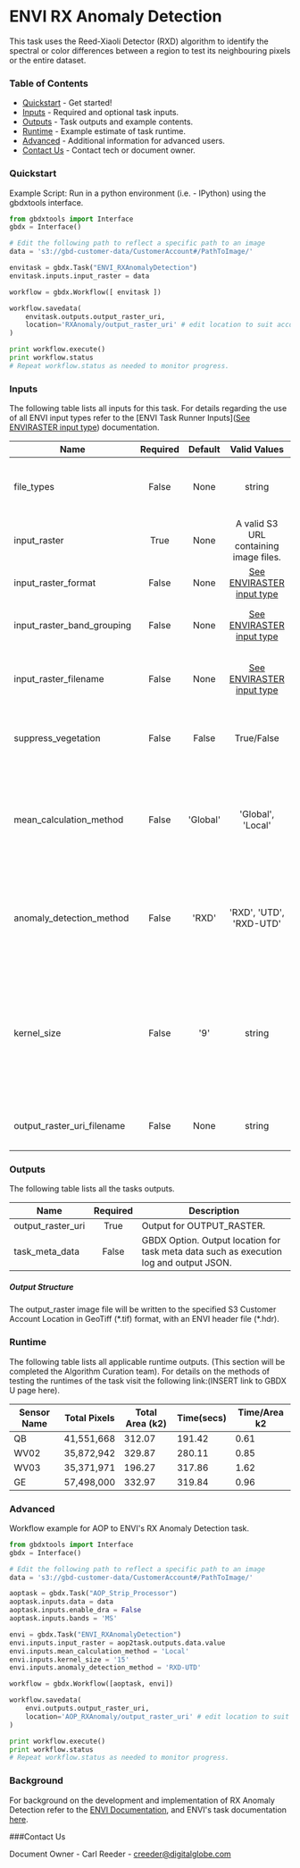 # ENVI RX Anomaly Detection 

This task uses the Reed-Xiaoli Detector (RXD) algorithm to identify the spectral or color differences between a region to test its neighbouring pixels or the entire dataset.

### Table of Contents

- [Quickstart](#quickstart) - Get started!
- [Inputs](#inputs) - Required and optional task inputs.
- [Outputs](#outputs) - Task outputs and example contents.
- [Runtime](#runtime) - Example estimate of task runtime.
- [Advanced](#advanced) - Additional information for advanced users.
- [Contact Us](#contact-us) - Contact tech or document owner.



### Quickstart

Example Script: Run in a python environment (i.e. - IPython) using the gbdxtools interface.

```python
from gbdxtools import Interface
gbdx = Interface()

# Edit the following path to reflect a specific path to an image
data = 's3://gbd-customer-data/CustomerAccount#/PathToImage/'

envitask = gbdx.Task("ENVI_RXAnomalyDetection")
envitask.inputs.input_raster = data

workflow = gbdx.Workflow([ envitask ])

workflow.savedata(
    envitask.outputs.output_raster_uri, 
    location='RXAnomaly/output_raster_uri' # edit location to suit account
)

print workflow.execute()
print workflow.status
# Repeat workflow.status as needed to monitor progress.
```



### Inputs

The following table lists all inputs for this task. For details regarding the use of all ENVI input types refer to the [ENVI Task Runner Inputs]([See ENVIRASTER input type](https://github.com/TDG-Platform/docs/blob/master/ENVI_Task_Runner_Inputs.md)) documentation.

| Name                       | Required | Default  |               Valid Values               | Description                              |
| -------------------------- | :------: | :------: | :--------------------------------------: | ---------------------------------------- |
| file_types                 |  False   |   None   |                  string                  | GBDX Option. Comma separated list of permitted file type extensions. Use this to filter input files -- Value Type: STRING |
| input_raster               |   True   |   None   |  A valid S3 URL containing image files.  | Specify a raster from which to run the task. -- Value Type: ENVIRASTER |
| input_raster_format        |  False   |   None   | [See ENVIRASTER input type](https://github.com/TDG-Platform/docs/blob/master/ENVI_Task_Runner_Inputs.md) | Provide the format of the image, for example: landsat-8. -- Value Type: STRING |
| input_raster_band_grouping |  False   |   None   | [See ENVIRASTER input type](https://github.com/TDG-Platform/docs/blob/master/ENVI_Task_Runner_Inputs.md) | Provide the name of the band grouping to be used in the task, ie - panchromatic. -- Value Type: STRING |
| input_raster_filename      |  False   |   None   | [See ENVIRASTER input type](https://github.com/TDG-Platform/docs/blob/master/ENVI_Task_Runner_Inputs.md) | Provide the explicit relative raster filename that ENVI will open. This overrides any file lookup in the task runner. -- Value Type: STRING |
| suppress_vegetation        |  False   |  False   |                True/False                | Set this property to true to suppress vegetation anomalies in the RXD results. The options are true or false (default). -- Value Type: BOOL |
| mean_calculation_method    |  False   | 'Global' |            'Global', 'Local'             | Specify one of the values from the CHOICE_LIST, indicating which mean calculation method to use.  Global: Derive the mean spectrum from the full dataset, Local: Derive the mean spectrum from the KERNEL_SIZE around a given pixel.  -- Value Type: STRING |
| anomaly_detection_method   |  False   |  'RXD'   |         'RXD', 'UTD', 'RXD-UTD'          | Specify one of the values from the CHOICE_LIST, indicating which method to use. RXD: Standard RXD algorithm, UTD: Uniform Target Detector algorithm, RXD-UTD: Hybrid of the RXD and UTD algorithms. -- Value Type: STRING |
| kernel_size                |  False   |   '9'    |                  string                  | Specify the kernel size in pixels, around a given pixel that will be used to create a mean spectrum.  Use an odd number. The minimum value is 3, and the maximum value is (number of columns - 1) less than (number of rows - 1).  Specify KERNEL_SIZE only when using the 'Local' option for MEAN_CALCULATION_METHOD. -- Value Type: UINT |
| output_raster_uri_filename |  False   |   None   |                  string                  | Specify a string with the fully-qualified path and filename for OUTPUT_RASTER. -- Value Type: STRING |

### 


### Outputs

The following table lists all the tasks outputs.

| Name              | Required | Description                              |
| ----------------- | :------: | ---------------------------------------- |
| output_raster_uri |   True   | Output for OUTPUT_RASTER.                |
| task_meta_data    |  False   | GBDX Option. Output location for task meta data such as execution log and output JSON. |

##### Output Structure

The output_raster image file will be written to the specified S3 Customer Account Location in GeoTiff (\*.tif) format, with an ENVI header file (\*.hdr).



### Runtime

The following table lists all applicable runtime outputs. (This section will be completed the Algorithm Curation team). For details on the methods of testing the runtimes of the task visit the following link:(INSERT link to GBDX U page here).

| Sensor Name | Total Pixels | Total Area (k2) | Time(secs) | Time/Area k2 |
| ----------- | :----------: | --------------- | ---------- | ------------ |
| QB          |  41,551,668  | 312.07          | 191.42     | 0.61         |
| WV02        |  35,872,942  | 329.87          | 280.11     | 0.85         |
| WV03        |  35,371,971  | 196.27          | 317.86     | 1.62         |
| GE          |  57,498,000  | 332.97          | 319.84     | 0.96         |

### 

### Advanced

Workflow example for AOP to ENVI's RX Anomaly Detection task.

```python
from gbdxtools import Interface
gbdx = Interface()

# Edit the following path to reflect a specific path to an image
data = 's3://gbd-customer-data/CustomerAccount#/PathToImage/'

aoptask = gbdx.Task("AOP_Strip_Processor") 
aoptask.inputs.data = data
aoptask.inputs.enable_dra = False
aoptask.inputs.bands = 'MS'

envi = gbdx.Task("ENVI_RXAnomalyDetection")
envi.inputs.input_raster = aop2task.outputs.data.value
envi.inputs.mean_calculation_method = 'Local'
envi.inputs.kernel_size = '15'
envi.inputs.anomaly_detection_method = 'RXD-UTD'

workflow = gbdx.Workflow([aoptask, envi])

workflow.savedata(
    envi.outputs.output_raster_uri,
    location='AOP_RXAnomaly/output_raster_uri' # edit location to suit account
)

print workflow.execute()
print workflow.status
# Repeat workflow.status as needed to monitor progress.
```



### Background


For background on the development and implementation of RX Anomaly Detection refer to the [ENVI Documentation](https://www.harrisgeospatial.com/docs/rxanomalydetection.html), and ENVI's task documentation [here](https://www.harrisgeospatial.com/docs/ENVIRXAnomalyDetectionTask.html).



###Contact Us

Document Owner - Carl Reeder - creeder@digitalglobe.com
